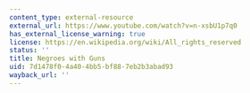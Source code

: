 ```yaml
---
content_type: external-resource
external_url: https://www.youtube.com/watch?v=n-xsbU1p7q0
has_external_license_warning: true
license: https://en.wikipedia.org/wiki/All_rights_reserved
status: ''
title: Negroes with Guns
uid: 7d1478f0-4a40-4bb5-bf88-7eb2b3abad93
wayback_url: ''
---
```

